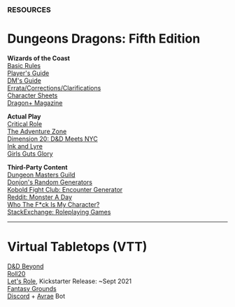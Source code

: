 ### RESOURCES

# Dungeons <i class="fab fa-d-and-d"></i> Dragons: Fifth Edition

<i class="fas fa-link"></i> **Wizards of the Coast**
<br />[Basic Rules](https://dnd.wizards.com/articles/features/basicrules)
<br />[Player's Guide](https://dnd.wizards.com/products/tabletop/players-basic-rules)
<br />[DM's Guide](https://dnd.wizards.com/products/tabletop/dm-basic-rules)
<br />[Errata/Corrections/Clarifications](https://thinkdm.org/5e-errata/)
<br />[Character Sheets](https://dnd.wizards.com/articles/features/character_sheets)
<br />[Dragon+ Magazine](https://dnd.dragonmag.com/)

<i class="fas fa-link"></i> **Actual Play**
<br />[Critical Role](https://critrole.com/)
<br />[The Adventure Zone](https://www.themcelroy.family/theadventurezone)
<br />[Dimension 20: D&D Meets NYC](https://brennanleemulligan.com/dimension-20-the-unsleeping-city/)
<br />[Ink and Lyre](https://www.inkandlyre.com/)
<br />[Girls Guts Glory](https://www.girlsgutsgloryrpg.com/)

<i class="fas fa-link"></i> **Third-Party Content**
<br />[Dungeon Masters Guild](https://www.dmsguild.com/)
<br />[Donjon's Random Generators](http://donjon.bin.sh/)
<br />[Kobold Fight Club: Encounter Generator](http://kobold.club/fight/#/encounter-builder)
<br />[Reddit: Monster A Day](https://www.reddit.com/r/monsteraday/)
<br />[Who The F*ck Is My Character?](https://whothefuckismydndcharacter.com/)
<br />[StackExchange: Roleplaying Games](https://rpg.stackexchange.com/)

---

# <i class="fas fa-dice-d20"></i> Virtual Tabletops (VTT)

[D&D Beyond](https://www.dndbeyond.com)
<br />[Roll20](https://roll20.net)
<br />[Let's Role](https://lets-role.com), Kickstarter Release: ~Sept 2021
<br />[Fantasy Grounds](https://www.fantasygrounds.com)
<br />[Discord](https://discord.com) + [Avrae](https://avrae.io) Bot
